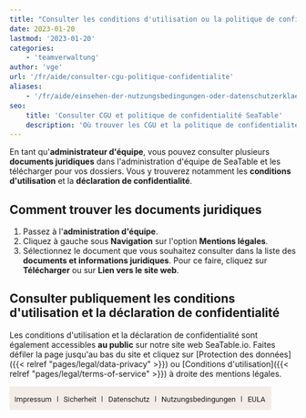 ```yaml
---
title: "Consulter les conditions d'utilisation ou la politique de confidentialité"
date: 2023-01-20
lastmod: '2023-01-20'
categories:
    - 'teamverwaltung'
author: 'vge'
url: '/fr/aide/consulter-cgu-politique-confidentialite'
aliases:
    - '/fr/aide/einsehen-der-nutzungsbedingungen-oder-datenschutzerklaerung'
seo:
    title: 'Consulter CGU et politique de confidentialité SeaTable'
    description: 'Où trouver les CGU et la politique de confidentialité : téléchargement rapide dans l’administration d’équipe ou sur SeaTable.io public.'
---
```


En tant qu'**administrateur d'équipe**, vous pouvez consulter plusieurs **documents juridiques** dans l'administration d'équipe de SeaTable et les télécharger pour vos dossiers. Vous y trouverez notamment les **conditions d'utilisation** et la **déclaration de confidentialité**.

## Comment trouver les documents juridiques

1. Passez à l'**administration d'équipe**.
2. Cliquez à gauche sous **Navigation** sur l'option **Mentions légales**.
3. Sélectionnez le document que vous souhaitez consulter dans la liste des **documents et informations juridiques**. Pour ce faire, cliquez sur **Télécharger** ou sur **Lien vers le site web**.

## Consulter publiquement les conditions d'utilisation et la déclaration de confidentialité

Les conditions d'utilisation et la déclaration de confidentialité sont également accessibles **au public** sur notre site web SeaTable.io. Faites défiler la page jusqu'au bas du site et cliquez sur [Protection des données]({{< relref "pages/legal/data-privacy" >}}) ou [Conditions d'utilisation]({{< relref "pages/legal/terms-of-service" >}}) à droite des mentions légales.

![Protection des données et conditions d'utilisation dans le pied de page](images/Datenschutz-und-Nutzungsbedingungen-im-Footer.png)
